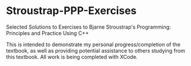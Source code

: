 # Stroustrap-PPP-Exercises
Selected Solutions to Exercises to Bjarne Stroustrap's Programming: Principles and Practice Using C++

This is intended to demonstrate my personal progress/completion of the textbook, as well as providing potential assistance to others studying from this textbook. All work is being completed with XCode.
